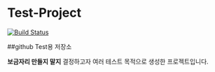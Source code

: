 Test-Project
============
[![Build Status](https://travis-ci.org/aircha/Test-Project.png?branch=aircha)](https://travis-ci.org/aircha/Test-Project)

##github Test용 저장소

**보금자리 만들지 말지**
결정하고자 여러 테스트 목적으로 생성한 프로젝트입니다.
